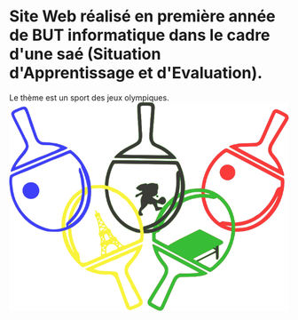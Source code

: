 # Site Web réalisé en première année de BUT informatique dans le cadre d'une saé (Situation d'Apprentissage et d'Evaluation). 
Le thème est un sport des jeux olympiques.
![Image présentation](assets/img/logo_final_simple.png "Photo_Readme")
